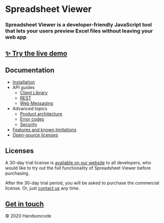 # Spreadsheet Viewer

### Spreadsheet Viewer is a developer-friendly JavaScript tool that lets your users preview Excel files without leaving your web app

## [✨ Try the live demo](https://handsontable.com/spreadsheet-viewer)

## Documentation

- [Installation](https://github.com/handsontable/spreadsheet-viewer/wiki/Installation)
- API guides
   - [Client Library](https://github.com/handsontable/spreadsheet-viewer/wiki/Guide-and-API%3A-Client-Library)
   - [REST](https://github.com/handsontable/spreadsheet-viewer/wiki/Guide-and-API%3A-REST)
   - [Web Messaging](https://github.com/handsontable/spreadsheet-viewer/wiki/Guide-and-API%3A-Web-Messaging)
- Advanced topics
   - [Product architecture](https://github.com/handsontable/spreadsheet-viewer/wiki/Product-architecture)
   - [Error codes](https://github.com/handsontable/spreadsheet-viewer/wiki/Error-codes)
   - [Security](https://github.com/handsontable/spreadsheet-viewer/wiki/Security)
- [Features and known limitations](https://github.com/handsontable/spreadsheet-viewer/wiki/Features-and-known-limitations)
- [Open-source licenses](https://github.com/handsontable/spreadsheet-viewer/wiki/Open-source-licenses)

## Licenses

A 30-day trial license is [available on our website](https://handsontable.com/spreadsheet-viewer) to all developers, who would like to try out the full functionality of Spreadsheet Viewer before purchasing.

After the 30-day trial period, you will be asked to purchase the commercial license. Or, just [contact us](https://handsontable.com/get-a-quote) any time.

## [Get in touch](http://handsontable.com/get-a-quote)

© 2020 Handsoncode
